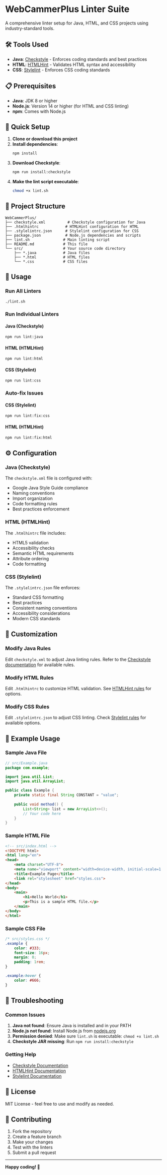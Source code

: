 # WebCammerPlus Linter Suite

A comprehensive linter setup for Java, HTML, and CSS projects using industry-standard tools.

## 🛠️ Tools Used

- **Java**: [Checkstyle](https://checkstyle.org/) - Enforces coding standards and best practices
- **HTML**: [HTMLHint](https://htmlhint.com/) - Validates HTML syntax and accessibility
- **CSS**: [Stylelint](https://stylelint.io/) - Enforces CSS coding standards

## 📋 Prerequisites

- **Java**: JDK 8 or higher
- **Node.js**: Version 14 or higher (for HTML and CSS linting)
- **npm**: Comes with Node.js

## 🚀 Quick Setup

1. **Clone or download this project**
2. **Install dependencies**:
   ```bash
   npm install
   ```
3. **Download Checkstyle**:
   ```bash
   npm run install:checkstyle
   ```
4. **Make the lint script executable**:
   ```bash
   chmod +x lint.sh
   ```

## 📁 Project Structure

```
WebCammerPlus/
├── checkstyle.xml          # Checkstyle configuration for Java
├── .htmlhintrc            # HTMLHint configuration for HTML
├── .stylelintrc.json      # Stylelint configuration for CSS
├── package.json           # Node.js dependencies and scripts
├── lint.sh               # Main linting script
├── README.md             # This file
└── src/                  # Your source code directory
    ├── *.java            # Java files
    ├── *.html            # HTML files
    └── *.css             # CSS files
```

## 🎯 Usage

### Run All Linters
```bash
./lint.sh
```

### Run Individual Linters

#### Java (Checkstyle)
```bash
npm run lint:java
```

#### HTML (HTMLHint)
```bash
npm run lint:html
```

#### CSS (Stylelint)
```bash
npm run lint:css
```

### Auto-fix Issues

#### CSS (Stylelint)
```bash
npm run lint:fix:css
```

#### HTML (HTMLHint)
```bash
npm run lint:fix:html
```

## ⚙️ Configuration

### Java (Checkstyle)
The `checkstyle.xml` file is configured with:
- Google Java Style Guide compliance
- Naming conventions
- Import organization
- Code formatting rules
- Best practices enforcement

### HTML (HTMLHint)
The `.htmlhintrc` file includes:
- HTML5 validation
- Accessibility checks
- Semantic HTML requirements
- Attribute ordering
- Code formatting

### CSS (Stylelint)
The `.stylelintrc.json` file enforces:
- Standard CSS formatting
- Best practices
- Consistent naming conventions
- Accessibility considerations
- Modern CSS standards

## 🔧 Customization

### Modify Java Rules
Edit `checkstyle.xml` to adjust Java linting rules. Refer to the [Checkstyle documentation](https://checkstyle.org/checks.html) for available rules.

### Modify HTML Rules
Edit `.htmlhintrc` to customize HTML validation. See [HTMLHint rules](https://htmlhint.com/docs/user-guide/rules) for options.

### Modify CSS Rules
Edit `.stylelintrc.json` to adjust CSS linting. Check [Stylelint rules](https://stylelint.io/user-guide/rules) for available options.

## 📝 Example Usage

### Sample Java File
```java
// src/Example.java
package com.example;

import java.util.List;
import java.util.ArrayList;

public class Example {
    private static final String CONSTANT = "value";
    
    public void method() {
        List<String> list = new ArrayList<>();
        // Your code here
    }
}
```

### Sample HTML File
```html
<!-- src/index.html -->
<!DOCTYPE html>
<html lang="en">
<head>
    <meta charset="UTF-8">
    <meta name="viewport" content="width=device-width, initial-scale=1.0">
    <title>Example Page</title>
    <link rel="stylesheet" href="styles.css">
</head>
<body>
    <main>
        <h1>Hello World</h1>
        <p>This is a sample HTML file.</p>
    </main>
</body>
</html>
```

### Sample CSS File
```css
/* src/styles.css */
.example {
    color: #333;
    font-size: 16px;
    margin: 0;
    padding: 1rem;
}

.example:hover {
    color: #666;
}
```

## 🐛 Troubleshooting

### Common Issues

1. **Java not found**: Ensure Java is installed and in your PATH
2. **Node.js not found**: Install Node.js from [nodejs.org](https://nodejs.org/)
3. **Permission denied**: Make sure `lint.sh` is executable: `chmod +x lint.sh`
4. **Checkstyle JAR missing**: Run `npm run install:checkstyle`

### Getting Help

- [Checkstyle Documentation](https://checkstyle.org/)
- [HTMLHint Documentation](https://htmlhint.com/)
- [Stylelint Documentation](https://stylelint.io/)

## 📄 License

MIT License - feel free to use and modify as needed.

## 🤝 Contributing

1. Fork the repository
2. Create a feature branch
3. Make your changes
4. Test with the linters
5. Submit a pull request

---

**Happy coding! 🎉** 